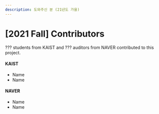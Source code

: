 ```yaml
---
description: 도와주신 분 (21년도 가을)
---
```


# \[2021 Fall\] Contributors

??? students from KAIST and ??? auditors from NAVER contributed to this project.

#### KAIST

* Name
* Name

#### NAVER

* Name
* Name

